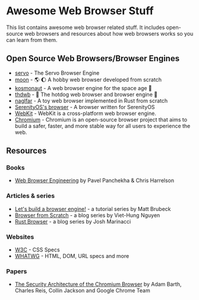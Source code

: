 # Awesome Web Browser Stuff

This list contains awesome web browser related stuff. It includes open-source web browsers and resources about how web browsers works so you can learn from them.

## Open Source Web Browsers/Browser Engines

- [servo](https://github.com/servo/servo) - The Servo Browser Engine
- [moon](https://github.com/ZeroX-DG/moon) - :earth_americas: :moon: A hobby web browser developed from scratch
- [kosmonaut](https://github.com/twilco/kosmonaut) - A web browser engine for the space age :rocket:
- [thdwb](https://github.com/danfragoso/thdwb) - :hotdog: The hotdog web browser and browser engine :hotdog:
- [naglfar](https://github.com/maekawatoshiki/naglfar) - A toy web browser implemented in Rust from scratch
- [SerenityOS's browser](https://github.com/SerenityOS/serenity/tree/master/Userland/Applications/Browser) - A browser written for SerenityOS
- [WebKit](https://github.com/WebKit/WebKit) - WebKit is a cross-platform web browser engine.
- [Chromium](https://github.com/chromium/chromium) - Chromium is an open-source browser project that aims to build a safer, faster, and more stable way for all users to experience the web.

## Resources

### Books

- [Web Browser Engineering](http://browser.engineering/) by Pavel Panchekha & Chris Harrelson

### Articles & series

- [Let's build a browser engine!](https://limpet.net/mbrubeck/2014/08/08/toy-layout-engine-1.html) - a tutorial series by Matt Brubeck
- [Browser from Scratch](https://zerox-dg.github.io/blog/tags/browser-from-scratch/) - a blog series by Viet-Hung Nguyen
- [Rust Browser](https://joshondesign.com/tags/browser) - a blog series by Josh Marinacci

### Websites

- [W3C](https://www.w3.org/) - CSS Specs
- [WHATWG](https://spec.whatwg.org/) - HTML, DOM, URL specs and more

### Papers

- [The Security Architecture of the Chromium Browser](https://seclab.stanford.edu/websec/chromium/chromium-security-architecture.pdf) by Adam Barth, Charles Reis, Collin Jackson and Google Chrome Team
